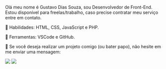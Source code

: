 Olá meu nome é Gustavo Dias Souza, sou Desenvolvedor de Front-End. Estou disponível para freelas/trabalho, caso precise contratar meu serviço entre em contato.

<p align=left>
🚀 Habilidades: HTML, CSS, JavaScript e PHP.
</p>

<p align= left>
💼 Ferramentas: VSCode e GitHub.
</p>

<p align=left>
💌 Se você deseja realizar um projeto comigo (ou bater papo), não hesite em me enviar uma mensagem:
</p>

<p align="left">
  <a href="https://www.instagram.com/gustavosouza21_/" alt="Instagram">
  <img src="https://img.shields.io/badge/-Instagram-DF0174?style=for-the-badge&logo=instagram&logoColor=white&link=https://www.instagram.com/iuricode/"/></a>

  <a href="https://www.facebook.com/gustavo.souza.ds" alt="Facebook">
  <img src="https://img.shields.io/badge/-Facebook-3b5998?style=for-the-badge&logo=facebook&logoColor=white&link=https://www.facebook.com/exudojazz/"/></a>
</p>  
